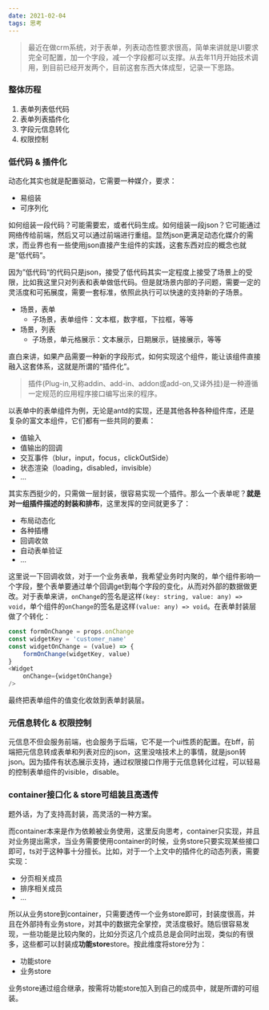 ```yaml
---
date: 2021-02-04
tags: 思考
---
```


> 最近在做crm系统，对于表单，列表动态性要求很高，简单来讲就是UI要求完全可配置，加一个字段，减一个字段都可以支撑。从去年11月开始技术调用，到目前已经开发两个，目前这套东西大体成型，记录一下思路。

### 整体历程

1. 表单列表低代码
2. 表单列表插件化
3. 字段元信息转化
4. 权限控制

### 低代码 & 插件化

动态化其实也就是配置驱动，它需要一种媒介，要求：

- 易组装
- 可序列化

如何组装一段代码？可能需要宏，或者代码生成。如何组装一段json？它可能通过网络传给前端，然后又可以通过前端进行重组。显然json更满足动态化媒介的需求，而业界也有一些使用json直接产生组件的实践，这套东西对应的概念也就是”低代码“。

因为”低代码“的代码只是json，接受了低代码其实一定程度上接受了场景上的受限，比如我这里只对列表和表单做低代码。但是就场景内部的子问题，需要一定的灵活度和可拓展度，需要一套标准，依照此执行可以快速的支持新的子场景。

- 场景，表单
    - 子场景，表单组件：文本框，数字框，下拉框，等等
- 场景，列表
    - 子场景，单元格展示：文本展示，日期展示，链接展示，等等

直白来讲，如果产品需要一种新的字段形式，如何实现这个组件，能让该组件直接融入这套体系，这就是所谓的“插件化”。

> 插件(Plug-in,又称addin、add-in、addon或add-on,又译外挂)是一种遵循一定规范的应用程序接口编写出来的程序。

以表单中的表单组件为例，无论是antd的实现，还是其他各种各种组件库，还是复杂的富文本组件，它们都有一些共同的要素：

- 值输入
- 值输出的回调
- 交互事件（blur，input，focus，clickOutSide）
- 状态渲染（loading，disabled，invisible）
- ...

其实东西挺少的，只需做一层封装，很容易实现一个插件。那么一个表单呢？**就是对一组插件描述的封装和排布**，这里发挥的空间就更多了：

- 布局动态化
- 各种插槽
- 回调收敛
- 自动表单验证
- ...

这里说一下回调收敛，对于一个业务表单，我希望业务时内聚的，单个组件影响一个字段，整个表单要通过单个回调get到每个字段的变化，从而对外部的数据做更改。对于表单来讲，`onChange`的签名是这样`(key: string, value: any) => void`，单个组件的`onChange`的签名是这样`(value: any) => void`。在表单封装层做了个转化：

```js
const formOnChange = props.onChange
const widgetKey = 'customer_name'
const widgetOnChange = (value) => {
    formOnChange(widgetKey, value)
}
<Widget
    onChange={widgetOnChange}
/>
```

最终把表单组件的值变化收敛到表单封装层。

### 元信息转化 & 权限控制

元信息不但会服务前端，也会服务于后端，它不是一个ui性质的配置。在bff，前端把元信息转成表单和列表对应的json，这里没啥技术上的事情，就是json转json。因为插件有状态展示支持，通过权限接口作用于元信息转化过程，可以轻易的控制表单组件的visible，disable。

### container接口化 & store可组装且高透传

题外话，为了支持高封装，高灵活的一种方案。

而container本来是作为依赖被业务使用，这里反向思考，container只实现，并且对业务提出需求，当业务需要使用container的时候，业务store只要实现某些接口即可，ts对于这种事十分擅长。比如，对于一个上文中的插件化的动态列表，需要实现：

- 分页相关成员
- 排序相关成员
- ...

所以从业务store到container，只需要透传一个业务store即可，封装度很高，并且在外部持有业务store，对其中的数据完全掌控，灵活度极好。随后很容易发现，一些功能是比较内聚的，比如分页这几个成员总是会同时出现，类似的有很多，这些都可以封装成**功能store**store。按此维度将store分为：

- 功能store
- 业务store

业务store通过组合继承，按需将功能store加入到自己的成员中，就是所谓的可组装。